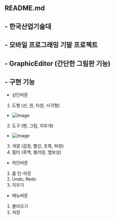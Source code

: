 ## README.md

## - 한국산업기술대
## - 모바일 프로그래밍 기말 프로젝트
## - GraphicEditor (간단한 그림판 기능)

## - 구현 기능
- 상단버튼
1. 도형 (선, 원, 타원, 사각형)
  - ![image](https://user-images.githubusercontent.com/76527391/121804311-afaa8400-cc80-11eb-8e7e-f044590b6c13.png)
   
2. 도구 (펜, 그림, 지우개)
- ![image](https://user-images.githubusercontent.com/76527391/121804370-fdbf8780-cc80-11eb-8a6f-a32e00014061.png)
3. 색깔 (검정, 빨강, 초록, 파랑)
4. 필터 (흑백, 블러링, 엠보싱)

- 하단버튼
1. 줌 인-아웃
2. Undo, Redo
3. 지우기

- 메뉴버튼
1. 불러오기
2. 저장

